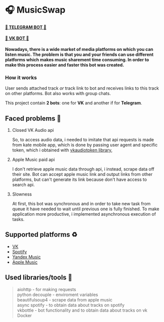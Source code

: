 # :headphones: MusicSwap 
#### [:link: TELEGRAM BOT :link:](https://telegram.me/MusicSwapBot)
#### [:link: VK BOT :link:](https://vk.com/im?sel=-207239765)
**Nowadays, there is a wide market of media platforms on which you can listen music. The problem is that you and your friends can use different platforms which makes music sharement time consuming.
In order to make this process easier and faster this bot was created.**

### How it works
User sends attached track *or* track link to bot and receives links to this track on other platforms.
Bot also works with group chats.

This project contain **2 bots**: one for **VK** and another if for **Telegram**.

## Faced problems :imp:
1. Closed VK Audio api
    
    So, to access audio data, i needed to imitate that api requests is made from kate mobile app, which is done by passing user agent and specific token, which i obtained with [vkaudiotoken library](https://github.com/vodka2/vkaudiotoken-python),
2. Apple Music paid api
  
    I don't retrieve apple music data through api, i instead, scrape data off their site. Bot can accept apple music link and output links from other platforms, but can't generate its link because don't have access to search api.
3. Slowness
    
    At first, this bot was synchronous and in order to take new task from queue it have needed to wait until previous one is fully finished.
    To make application more productive, i implemented asynchronous execution of tasks. 

## Supported platforms :recycle:
- [VK](https://vk.com/)
- [Spotify](https://spotify.com/)
- [Yandex Music](https://music.yandex.com/)
- [Apple Music](https://music.apple.com/)


## Used libraries/tools :electric_plug:
> aiohttp - for making requests   
> python decouple - enviroment variables  
> beautifulsoup4 - scrape data from apple music   
> async spotify - to obtain data about tracks on spotify    
> vkbottle - bot functionality and to obtain data about tracks on vk 
> Docker
